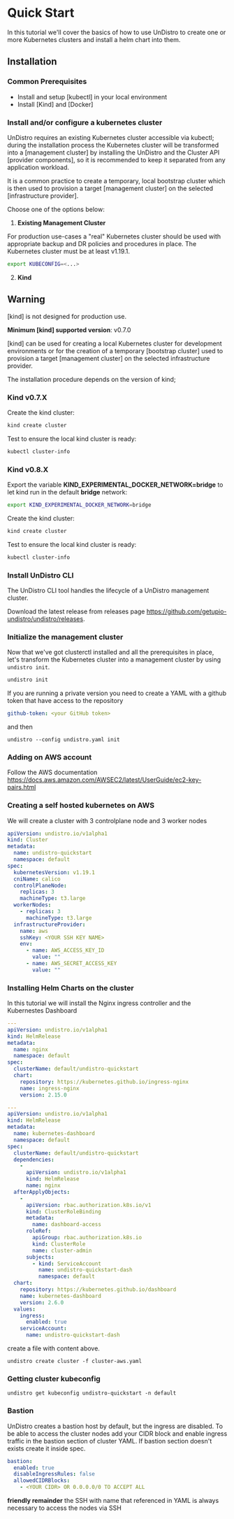 # Quick Start

In this tutorial we'll cover the basics of how to use UnDistro to create one or more Kubernetes clusters and install a helm chart into them.

## Installation

### Common Prerequisites

- Install and setup [kubectl] in your local environment
- Install [Kind] and [Docker]

### Install and/or configure a kubernetes cluster

UnDistro requires an existing Kubernetes cluster accessible via kubectl; during the installation process the
Kubernetes cluster will be transformed into a [management cluster] by installing the UnDistro and the Cluster API [provider components], so it
is recommended to keep it separated from any application workload.

It is a common practice to create a temporary, local bootstrap cluster which is then used to provision
a target [management cluster] on the selected [infrastructure provider].

Choose one of the options below:

1. **Existing Management Cluster**

For production use-cases a "real" Kubernetes cluster should be used with appropriate backup and DR policies and procedures in place. The Kubernetes cluster must be at least v1.19.1.

```bash
export KUBECONFIG=<...>
```

2. **Kind**

<aside class="note warning">

<h1>Warning</h1>

[kind] is not designed for production use.

**Minimum [kind] supported version**: v0.7.0

</aside>

[kind] can be used for creating a local Kubernetes cluster for development environments or for
the creation of a temporary [bootstrap cluster] used to provision a target [management cluster] on the selected infrastructure provider.

The installation procedure depends on the version of kind;

### Kind v0.7.X

Create the kind cluster:

```bash
kind create cluster
```

Test to ensure the local kind cluster is ready:

```bash
kubectl cluster-info
```

### Kind v0.8.X

Export the variable **KIND_EXPERIMENTAL_DOCKER_NETWORK=bridge** to let kind run in the default **bridge** network:
```bash
export KIND_EXPERIMENTAL_DOCKER_NETWORK=bridge
```

Create the kind cluster:

```bash
kind create cluster
```

Test to ensure the local kind cluster is ready:

```bash
kubectl cluster-info
```

### Install UnDistro CLI
The UnDistro CLI tool handles the lifecycle of a UnDistro management cluster.

Download the latest release from releases page https://github.com/getupio-undistro/undistro/releases.

### Initialize the management cluster

Now that we've got clusterctl installed and all the prerequisites in place, let's transform the Kubernetes cluster
into a management cluster by using `undistro init`.

```bash
undistro init
```

If you are running a private version you need to create a YAML with a github token that have access to the repository

```yaml
github-token: <your GitHub token>
```
and then

```
undistro --config undistro.yaml init
```

### Adding on AWS account

Follow the AWS documentation https://docs.aws.amazon.com/AWSEC2/latest/UserGuide/ec2-key-pairs.html

### Creating a self hosted kubernetes on AWS

We will create a cluster with 3 controlplane node and 3 worker nodes

```yaml
apiVersion: undistro.io/v1alpha1
kind: Cluster
metadata:
  name: undistro-quickstart
  namespace: default
spec:
  kubernetesVersion: v1.19.1
  cniName: calico
  controlPlaneNode:
    replicas: 3
    machineType: t3.large
  workerNodes:
    - replicas: 3
      machineType: t3.large
  infrastructureProvider:
    name: aws
    sshKey: <YOUR SSH KEY NAME>
    env:
      - name: AWS_ACCESS_KEY_ID
        value: ""
      - name: AWS_SECRET_ACCESS_KEY
        value: ""
```

### Installing Helm Charts on the cluster


In this tutorial we will install the Nginx ingress controller and the Kubernestes Dashboard


```yaml
---
apiVersion: undistro.io/v1alpha1
kind: HelmRelease
metadata:
  name: nginx
  namespace: default
spec:
  clusterName: default/undistro-quickstart
  chart:
    repository: https://kubernetes.github.io/ingress-nginx
    name: ingress-nginx
    version: 2.15.0

---
apiVersion: undistro.io/v1alpha1
kind: HelmRelease
metadata:
  name: kubernetes-dashboard
  namespace: default
spec:
  clusterName: default/undistro-quickstart
  dependencies:
    -
      apiVersion: undistro.io/v1alpha1
      kind: HelmRelease
      name: nginx
  afterApplyObjects:
    -
      apiVersion: rbac.authorization.k8s.io/v1
      kind: ClusterRoleBinding
      metadata:
        name: dashboard-access
      roleRef:
        apiGroup: rbac.authorization.k8s.io
        kind: ClusterRole
        name: cluster-admin
      subjects:
        - kind: ServiceAccount
          name: undistro-quickstart-dash
          namespace: default  
  chart:
    repository: https://kubernetes.github.io/dashboard
    name: kubernetes-dashboard
    version: 2.6.0
  values:
    ingress:
      enabled: true
    serviceAccount:
      name: undistro-quickstart-dash
```

create a file with content above.

```
undistro create cluster -f cluster-aws.yaml
```

### Getting cluster kubeconfig

```
undistro get kubeconfig undistro-quickstart -n default
```

### Bastion

UnDistro creates a bastion host by default, but the ingress are disabled. To be able to access the cluster nodes add your CIDR block and enable ingress traffic in the bastion section of cluster YAML. If bastion section doesn't exists create it inside spec.

```yaml
bastion:
  enabled: true
  disableIngressRules: false
  allowedCIDRBlocks:
    - <YOUR CIDR> OR 0.0.0.0/0 TO ACCEPT ALL
```
**friendly remainder** the SSH with name that referenced in YAML is always necessary to access the nodes via SSH
